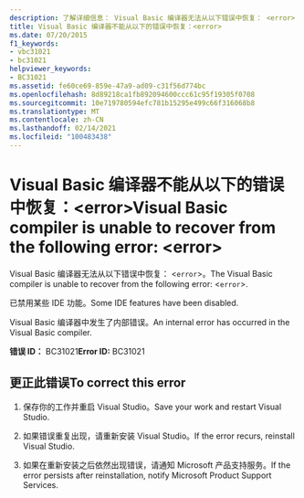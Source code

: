 ```yaml
---
description: 了解详细信息： Visual Basic 编译器无法从以下错误中恢复： <error>
title: Visual Basic 编译器不能从以下的错误中恢复：<error>
ms.date: 07/20/2015
f1_keywords:
- vbc31021
- bc31021
helpviewer_keywords:
- BC31021
ms.assetid: fe60ce69-859e-47a9-ad09-c31f56d774bc
ms.openlocfilehash: 8d89218ca1fb892094600ccc61c95f19305f0708
ms.sourcegitcommit: 10e719780594efc781b15295e499c66f316068b8
ms.translationtype: MT
ms.contentlocale: zh-CN
ms.lasthandoff: 02/14/2021
ms.locfileid: "100483438"
---
```

# <a name="visual-basic-compiler-is-unable-to-recover-from-the-following-error-error"></a><span data-ttu-id="40840-103">Visual Basic 编译器不能从以下的错误中恢复：\<error></span><span class="sxs-lookup"><span data-stu-id="40840-103">Visual Basic compiler is unable to recover from the following error: \<error></span></span>

<span data-ttu-id="40840-104">Visual Basic 编译器无法从以下错误中恢复： <`error`>。</span><span class="sxs-lookup"><span data-stu-id="40840-104">The Visual Basic compiler is unable to recover from the following error: <`error`>.</span></span>  
  
 <span data-ttu-id="40840-105">已禁用某些 IDE 功能。</span><span class="sxs-lookup"><span data-stu-id="40840-105">Some IDE features have been disabled.</span></span>  
  
 <span data-ttu-id="40840-106">Visual Basic 编译器中发生了内部错误。</span><span class="sxs-lookup"><span data-stu-id="40840-106">An internal error has occurred in the Visual Basic compiler.</span></span>  
  
 <span data-ttu-id="40840-107">**错误 ID：** BC31021</span><span class="sxs-lookup"><span data-stu-id="40840-107">**Error ID:** BC31021</span></span>  
  
## <a name="to-correct-this-error"></a><span data-ttu-id="40840-108">更正此错误</span><span class="sxs-lookup"><span data-stu-id="40840-108">To correct this error</span></span>  
  
1. <span data-ttu-id="40840-109">保存你的工作并重启 Visual Studio。</span><span class="sxs-lookup"><span data-stu-id="40840-109">Save your work and restart Visual Studio.</span></span>  
  
2. <span data-ttu-id="40840-110">如果错误重复出现，请重新安装 Visual Studio。</span><span class="sxs-lookup"><span data-stu-id="40840-110">If the error recurs, reinstall Visual Studio.</span></span>  
  
3. <span data-ttu-id="40840-111">如果在重新安装之后依然出现错误，请通知 Microsoft 产品支持服务。</span><span class="sxs-lookup"><span data-stu-id="40840-111">If the error persists after reinstallation, notify Microsoft Product Support Services.</span></span>  
